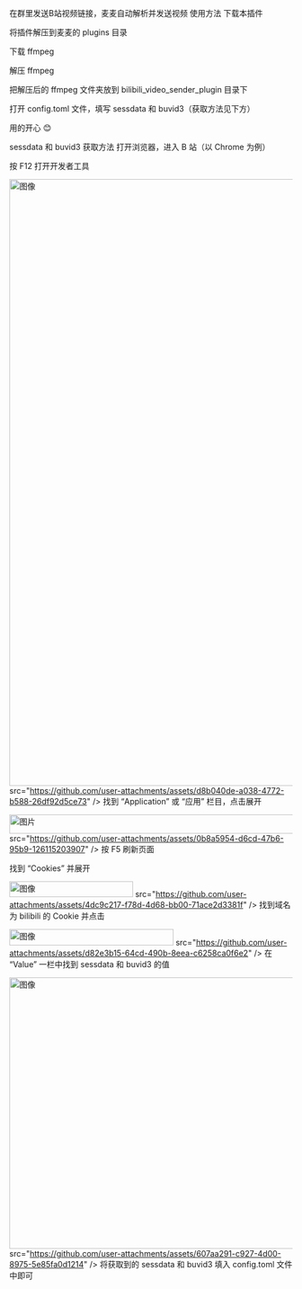 在群里发送B站视频链接，麦麦自动解析并发送视频
使用方法
下载本插件

将插件解压到麦麦的 plugins 目录

下载 ffmpeg

解压 ffmpeg

把解压后的 ffmpeg 文件夹放到 bilibili_video_sender_plugin 目录下

打开 config.toml 文件，填写 sessdata 和 buvid3（获取方法见下方）

用的开心 😊

sessdata 和 buvid3 获取方法
打开浏览器，进入 B 站（以 Chrome 为例）

按 F12 打开开发者工具

<img width="1920" height="1080" alt="图像"> src="https://github.com/user-attachments/assets/d8b040de-a038-4772-b588-26df92d5ce73" />
找到 “Application” 或 “应用” 栏目，点击展开

<img width="1054" height="34" alt="图片"> src="https://github.com/user-attachments/assets/0b8a5954-d6cd-47b6-95b9-126115203907" />
按 F5 刷新页面

找到 “Cookies” 并展开

<img width="220" height="28" alt="图像"> src="https://github.com/user-attachments/assets/4dc9c217-f78d-4d68-bb00-71ace2d3381f" />
找到域名为 bilibili 的 Cookie 并点击

<img width="292" height="29" alt="图像"> src="https://github.com/user-attachments/assets/d82e3b15-64cd-490b-8eea-c6258ca0f6e2" />
在 “Value” 一栏中找到 sessdata 和 buvid3 的值

<img width="714" height="483" alt="图像"> src="https://github.com/user-attachments/assets/607aa291-c927-4d00-8975-5e85fa0d1214" />
将获取到的 sessdata 和 buvid3 填入 config.toml 文件中即可
